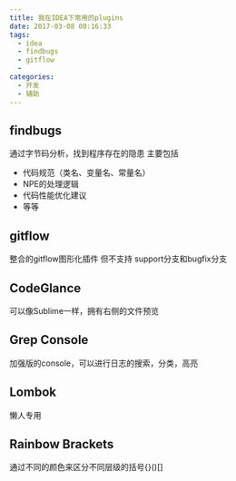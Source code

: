```yaml
---
title: 我在IDEA下常用的plugins
date: 2017-03-08 08:16:33
tags: 
  - idea
  - findbugs
  - gitflow
  - 
categories: 
  - 开发
  - 辅助
---
```

## findbugs
通过字节码分析，找到程序存在的隐患
主要包括
- 代码规范（类名、变量名、常量名）
- NPE的处理逻辑
- 代码性能优化建议
- 等等

## gitflow
整合的gitflow图形化插件
但不支持 support分支和bugfix分支

## CodeGlance
可以像Sublime一样，拥有右侧的文件预览

## Grep Console
加强版的console，可以进行日志的搜索，分类，高亮

## Lombok
懒人专用

## Rainbow Brackets
通过不同的颜色来区分不同层级的括号{}()[]